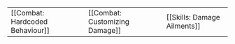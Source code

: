 | | | |
|-|-|-|
| [[Combat: Hardcoded Behaviour]] | [[Combat: Customizing Damage]] | [[Skills: Damage Ailments]] |